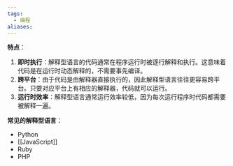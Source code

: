 ```yaml
---
tags:
  - 编程
aliases:
---
```


**特点**：

1. **即时执行**：解释型语言的代码通常在程序运行时被逐行解释和执行。这意味着代码是在运行时动态解释的，不需要事先编译。
2. **跨平台**：由于代码是由解释器直接执行的，因此解释型语言往往更容易跨平台。只要对应平台上有相应的解释器，代码就可以运行。
3. **运行时效率**：解释型语言通常运行效率较低，因为每次运行程序时代码都需要被解释一遍。

**常见的解释型语言**：

- Python
- [[JavaScript]]
- Ruby
- PHP
